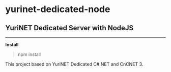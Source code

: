 # yurinet-dedicated-node
## YuriNET Dedicated Server with NodeJS
--------------------------------------
**Install**
> npm install

This project based on YuriNET Dedicated C#.NET and CnCNET 3.


